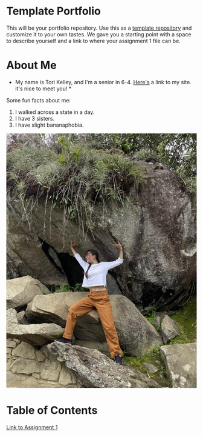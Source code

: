 # Template Portfolio
This will be your portfolio repository. Use this as a [template repository](https://docs.github.com/en/repositories/creating-and-managing-repositories/creating-a-template-repository) and customize it to your own tastes. We gave you a starting point with a space to describe yourself and a link to where your assignment 1 file can be.

# About Me
* My name is Tori Kelley, and I'm a senior in 6-4. [Here's](https://akatorik.wordpress.com/) a link to my site. it's nice to meet you! *

Some fun facts about me:
1. I walked across a state in a day.
2. I have 3 sisters.
3. I have slight bananaphobia.

![lifting rock](hobby_picture.jpg)


# Table of Contents
[Link to Assignment 1](assignments/assignment1.md)
